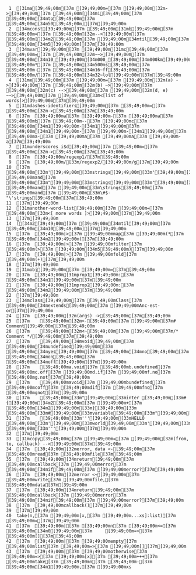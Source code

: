      1	[31ma[39;49;00m[37m [39;49;00m=[37m [39;49;00m[32m->[39;49;00m[37m [39;49;00m[[34m1[39;49;00m[37m [39;49;00m[34mto[39;49;00m[37m [39;49;00m[34m50[39;49;00m][37m[39;49;00m
     2	[34mconst[39;49;00m[37m [39;49;00m[31mb[39;49;00m[37m [39;49;00m=[37m [39;49;00m[32m-->[39;49;00m[37m [39;49;00m[[34m2[39;49;00m[37m [39;49;00m[34mtil[39;49;00m[37m [39;49;00m[34m5[39;49;00m][37m[39;49;00m
     3	[34mvar[39;49;00m[37m [39;49;00m[31mc[39;49;00m[37m [39;49;00m=[37m [39;49;00m[32m~~>[39;49;00m[37m [39;49;00m[34m10_[39;49;00m[34m000_[39;49;00m[34m000km[39;49;00m[37m [39;49;00m*[37m [39;49;00m[34m500ms[39;49;00m[37m [39;49;00m-[37m [39;49;00m[34m16~ff[39;49;00m[37m [39;49;00m/[37m [39;49;00m[34m32~lol[39;49;00m[37m[39;49;00m
     4	[31me[39;49;00m[37m [39;49;00m=[37m [39;49;00m[32m(a) ->[39;49;00m[37m [39;49;00m[32m(b) ~>[39;49;00m[37m [39;49;00m[32m(c) -->[39;49;00m[37m [39;49;00m[32m(d, e) ~~>[39;49;00m[37m [39;49;00m[33m<[list of words]>[39;49;00m[37m[39;49;00m
     5	[31mdashes-identifiers[39;49;00m[37m [39;49;00m=[37m [39;49;00m[32m->[39;49;00m[37m[39;49;00m
     6	[37m  [39;49;00ma[37m [39;49;00m-[37m [39;49;00ma[37m [39;49;00mb[37m [39;49;00m--[37m [39;49;00mc[37m [39;49;00m[34m1[39;49;00m-[34m1[39;49;00m[37m [39;49;00m[34m1[39;49;00m-[37m [39;49;00m-[34m1[39;49;00m[37m [39;49;00ma-[37m [39;49;00ma[37m [39;49;00ma[37m [39;49;00m-a[37m[39;49;00m
     7	[31munderscores_i$d[39;49;00m[37m [39;49;00m=[37m [39;49;00m[32m->[39;49;00m[37m[39;49;00m
     8	[37m  [39;49;00m/regexp1/[37m[39;49;00m
     9	[37m  [39;49;00m/[33m/regexp2/[39;49;00m/g[37m[39;49;00m
    10	[37m  [39;49;00m[33m'[39;49;00m[33mstrings[39;49;00m[33m'[39;49;00m[37m [39;49;00mand[37m [39;49;00m[33m"[39;49;00m[33mstrings[39;49;00m[33m"[39;49;00m[37m [39;49;00mand[37m [39;49;00m[33m\strings[39;49;00m[37m [39;49;00mand[37m [39;49;00m[33m\#$-"\'strings[39;49;00m[37m[39;49;00m
    11	[37m[39;49;00m
    12	[31manother-word-list[39;49;00m[37m [39;49;00m=[37m [39;49;00m[33m<[ more words ]>[39;49;00m[37m[39;49;00m
    13	[37m[39;49;00m
    14	[[34m2[39;49;00m[37m [39;49;00m[34mtil[39;49;00m[37m [39;49;00m[34m10[39;49;00m][37m[39;49;00m
    15	[37m  [39;49;00m|>[37m [39;49;00mmap[37m [39;49;00m(*[37m [39;49;00m[34m2[39;49;00m)[37m[39;49;00m
    16	[37m  [39;49;00m|>[37m [39;49;00mfilter[37m [39;49;00m(>[37m [39;49;00m[34m5[39;49;00m)[37m[39;49;00m
    17	[37m  [39;49;00m|>[37m [39;49;00mfold[37m [39;49;00m(+)[37m[39;49;00m
    18	[37m[39;49;00m
    19	[31mobj[39;49;00m[37m [39;49;00m=[37m[39;49;00m
    20	[37m  [39;49;00m[31mprop1[39;49;00m:[37m [39;49;00m[34m1[39;49;00m[37m[39;49;00m
    21	[37m  [39;49;00m[31mprop2[39;49;00m:[37m [39;49;00m[34m2[39;49;00m[37m[39;49;00m
    22	[37m[39;49;00m
    23	[34mclass[39;49;00m[37m [39;49;00mClass[37m [39;49;00m[34mextends[39;49;00m[37m [39;49;00mAnc-est-or[37m[39;49;00m
    24	[37m  [39;49;00m[32m(args) ->[39;49;00m[37m[39;49;00m
    25	[37m    [39;49;00m[32m<-[39;49;00m[37m [39;49;00m[37m# Comment[39;49;00m[37m[39;49;00m
    26	[37m    [39;49;00m[32m<~[39;49;00m[37m [39;49;00m[37m/* Comment */[39;49;00m[37m[39;49;00m
    27	[37m    [39;49;00m[34mvoid[39;49;00m[37m [39;49;00m[34mundefined[39;49;00m[37m [39;49;00m[34myes[39;49;00m[37m [39;49;00m[34mno[39;49;00m[37m [39;49;00m[34mon[39;49;00m[37m [39;49;00m[34moff[39;49;00m[37m[39;49;00m
    28	[37m    [39;49;00ma.void[37m [39;49;00mb.undefined[37m [39;49;00mc.off[37m [39;49;00md.if[37m [39;49;00mf.no[37m [39;49;00mg.not[37m[39;49;00m
    29	[37m    [39;49;00mavoid[37m [39;49;00mbundefined[37m [39;49;00mcoff[37m [39;49;00mdif[37m [39;49;00mfno[37m [39;49;00mgnot[37m[39;49;00m
    30	[37m    [39;49;00m[33m"[39;49;00m[33minter [39;49;00m[33m#{[39;49;00m[34m2[39;49;00m[37m [39;49;00m+[37m [39;49;00m[34m2[39;49;00m[33m}[39;49;00m[33m [39;49;00m[33m#[39;49;00m[33mvariable[39;49;00m[33m"[39;49;00m[37m[39;49;00m
    31	[37m    [39;49;00m[33m'''[39;49;00m[33mHELLO [39;49;00m[33m'[39;49;00m[33mworld[39;49;00m[33m'[39;49;00m[33m [39;49;00m[33m'''[39;49;00m[37m[39;49;00m
    32	[37m[39;49;00m
    33	[31mcopy[39;49;00m[37m [39;49;00m=[37m [39;49;00m[32m(from, to, callback) -->[39;49;00m[37m[39;49;00m
    34	[37m  [39;49;00m[32merror, data <-[39;49;00m[37m [39;49;00mread[37m [39;49;00mfile[37m[39;49;00m
    35	[37m  [39;49;00m[34mreturn[39;49;00m[37m [39;49;00mcallback[37m [39;49;00merror[37m [39;49;00m[34mif[39;49;00m[37m [39;49;00merror?[37m[39;49;00m
    36	[37m  [39;49;00m[32merror <~[39;49;00m[37m [39;49;00mwrite[37m [39;49;00mfile,[37m [39;49;00mdata[37m[39;49;00m
    37	[37m  [39;49;00m[34mreturn[39;49;00m[37m [39;49;00mcallback[37m [39;49;00merror[37m [39;49;00m[34mif[39;49;00m[37m [39;49;00merror?[37m[39;49;00m
    38	[37m  [39;49;00mcallback()[37m[39;49;00m
    39	[37m[39;49;00m
    40	take(n,[37m [39;49;00m[x,[37m [39;49;00m...xs]:list)[37m [39;49;00m=[37m[39;49;00m
    41	[37m  [39;49;00m|[37m [39;49;00mn[37m [39;49;00m<=[37m [39;49;00m[34m0[39;49;00m[37m     [39;49;00m=>[37m [39;49;00m[][37m[39;49;00m
    42	[37m  [39;49;00m|[37m [39;49;00mempty[37m [39;49;00mlist[37m [39;49;00m=>[37m [39;49;00m[][37m[39;49;00m
    43	[37m  [39;49;00m|[37m [39;49;00motherwise[37m  [39;49;00m=>[37m [39;49;00m[x][37m [39;49;00m+++[37m [39;49;00mtake[37m [39;49;00mn[37m [39;49;00m-[37m [39;49;00m[34m1[39;49;00m,[37m [39;49;00mxs
